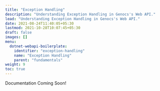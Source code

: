 ```yaml
---
title: "Exception Handling"
description: "Understanding Exception Handling in Genocs's Web API."
lead: "Understanding Exception Handling in Genocs's Web API."
date: 2021-08-24T11:40:05+05:30
lastmod: 2021-10-28T10:07:45+05:30
draft: false
images: []
menu:
  dotnet-webapi-boilerplate:
    identifier: "exception-handling"
    name: "Exception Handling"
    parent: "fundamentals"
weight: 9
toc: true
---
```


Documentation Coming Soon!
